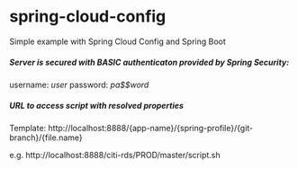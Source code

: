 # spring-cloud-config
Simple example with Spring Cloud Config and Spring Boot

##### Server is secured with BASIC authenticaton provided by Spring Security:
username: *user*
password: *pa$$word*

##### URL to access script with resolved properties
Template: http://localhost:8888/{app-name}/{spring-profile}/{git-branch}/{file.name}

e.g. http://localhost:8888/citi-rds/PROD/master/script.sh
